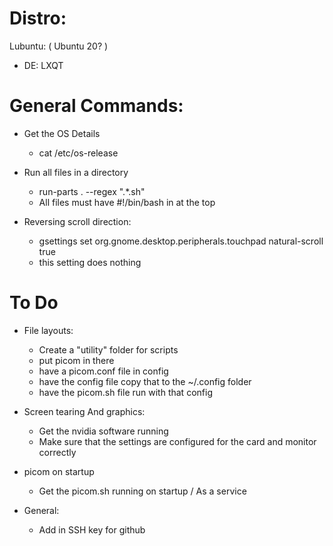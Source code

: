 # Distro:
Lubuntu: ( Ubuntu 20? )
* DE: LXQT

# General Commands:
* Get the OS Details
    * cat /etc/os-release

* Run all files in a directory
    * run-parts . --regex ".*\.sh"
    * All files must have #!/bin/bash in at the top

* Reversing scroll direction:
    * gsettings set org.gnome.desktop.peripherals.touchpad natural-scroll true
    * this setting does nothing

# To Do
* File layouts:
    * Create a "utility" folder for scripts
    * put picom in there
    * have a picom.conf file in config
    * have the config file copy that to the ~/.config folder
    * have the picom.sh file run with that config

* Screen tearing And graphics:
    * Get the nvidia software running
    * Make sure that the settings are configured for the card and monitor correctly

* picom on startup
    * Get the picom.sh running on startup / As a service

* General:
    * Add in SSH key for github

